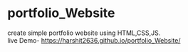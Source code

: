 # portfolio_Website<br>
create simple portfolio website using HTML,CSS,JS.<br>
live Demo- https://harshit2636.github.io/portfolio_Website/
